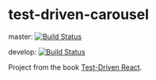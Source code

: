 # test-driven-carousel
master: [![Build Status]( https://travis-ci.com/vk2sky/test-driven-carousel.svg?branch=master
)](https://travis-ci.com/vk2sky/test-driven-carousel)

develop: [![Build Status]( https://travis-ci.com/vk2sky/test-driven-carousel.svg?branch=develop
)](https://travis-ci.com/vk2sky/test-driven-carousel)

Project from the book
[Test-Driven React](https://pragprog.com/book/tbreact/test-driven-react).